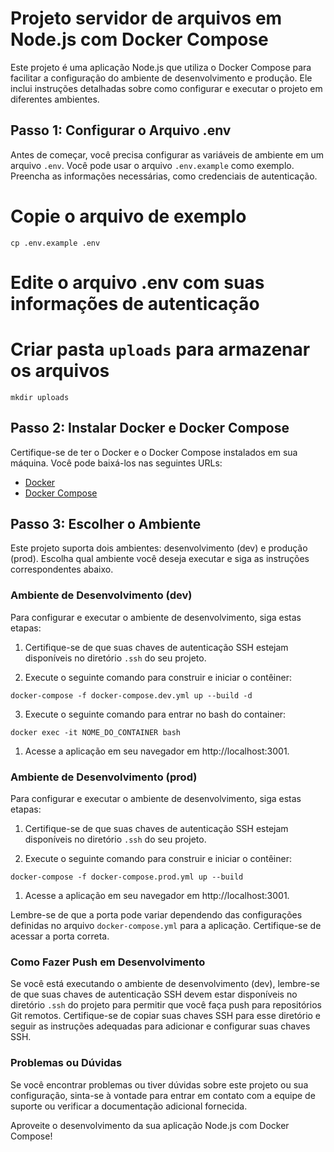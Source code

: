 # Projeto servidor de arquivos em Node.js com Docker Compose

Este projeto é uma aplicação Node.js que utiliza o Docker Compose para facilitar a configuração do ambiente de desenvolvimento e produção. Ele inclui instruções detalhadas sobre como configurar e executar o projeto em diferentes ambientes.

## Passo 1: Configurar o Arquivo .env

Antes de começar, você precisa configurar as variáveis de ambiente em um arquivo `.env`. Você pode usar o arquivo `.env.example` como exemplo. Preencha as informações necessárias, como credenciais de autenticação.


# Copie o arquivo de exemplo
```shell
cp .env.example .env
```
# Edite o arquivo .env com suas informações de autenticação

# Criar pasta `uploads` para armazenar os arquivos
```shell
mkdir uploads
```

## Passo 2: Instalar Docker e Docker Compose

Certifique-se de ter o Docker e o Docker Compose instalados em sua máquina. Você pode baixá-los nas seguintes URLs:

- [Docker](https://www.docker.com/get-started)
- [Docker Compose](https://docs.docker.com/compose/install/)

## Passo 3: Escolher o Ambiente

Este projeto suporta dois ambientes: desenvolvimento (dev) e produção (prod). Escolha qual ambiente você deseja executar e siga as instruções correspondentes abaixo.

### Ambiente de Desenvolvimento (dev)

Para configurar e executar o ambiente de desenvolvimento, siga estas etapas:

1. Certifique-se de que suas chaves de autenticação SSH estejam disponíveis no diretório `.ssh` do seu projeto.

2. Execute o seguinte comando para construir e iniciar o contêiner:

```shell
docker-compose -f docker-compose.dev.yml up --build -d
```
3. Execute o seguinte comando para entrar no bash do container:

```shell
docker exec -it NOME_DO_CONTAINER bash
```

1. Acesse a aplicação em seu navegador em http://localhost:3001.

### Ambiente de Desenvolvimento (prod)

Para configurar e executar o ambiente de desenvolvimento, siga estas etapas:

1. Certifique-se de que suas chaves de autenticação SSH estejam disponíveis no diretório `.ssh` do seu projeto.

2. Execute o seguinte comando para construir e iniciar o contêiner:

```shell
docker-compose -f docker-compose.prod.yml up --build
```
1. Acesse a aplicação em seu navegador em http://localhost:3001.

Lembre-se de que a porta pode variar dependendo das configurações definidas no arquivo `docker-compose.yml` para a aplicação. Certifique-se de acessar a porta correta.

### Como Fazer Push em Desenvolvimento

Se você está executando o ambiente de desenvolvimento (dev), lembre-se de que suas chaves de autenticação SSH devem estar disponíveis no diretório `.ssh` do projeto para permitir que você faça push para repositórios Git remotos. Certifique-se de copiar suas chaves SSH para esse diretório e seguir as instruções adequadas para adicionar e configurar suas chaves SSH.

### Problemas ou Dúvidas

Se você encontrar problemas ou tiver dúvidas sobre este projeto ou sua configuração, sinta-se à vontade para entrar em contato com a equipe de suporte ou verificar a documentação adicional fornecida.

Aproveite o desenvolvimento da sua aplicação Node.js com Docker Compose!